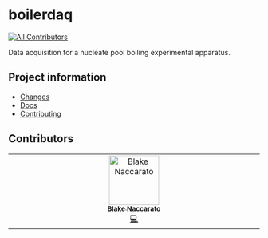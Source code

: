 # boilerdaq

[![All Contributors](https://img.shields.io/github/all-contributors/softboiler/boilerdaq?color=ee8449&style=flat-square)](#contributors)

Data acquisition for a nucleate pool boiling experimental apparatus.

## Project information

- [Changes](<https://softboiler.github.io/boilerdaq/changelog.html>)
- [Docs](<https://softboiler.github.io/boilerdaq>)
- [Contributing](<https://softboiler.github.io/boilerdaq/contributing.html>)

## Contributors

<!-- ALL-CONTRIBUTORS-LIST:START - Do not remove or modify this section -->
<!-- prettier-ignore-start -->
<!-- markdownlint-disable -->
<table>
  <tbody>
    <tr>
      <td align="center" valign="top" width="14.28%"><a href="https://www.blakenaccarato.com/"><img src="https://avatars.githubusercontent.com/u/20692450?v=4?s=100" width="100px;" alt="Blake Naccarato"/><br /><sub><b>Blake Naccarato</b></sub></a><br /><a href="#code-blakeNaccarato" title="Code">💻</a></td>
    </tr>
  </tbody>
</table>

<!-- markdownlint-restore -->
<!-- prettier-ignore-end -->

<!-- ALL-CONTRIBUTORS-LIST:END -->
